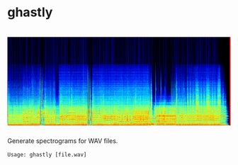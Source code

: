 # ghastly

<h1 align="center">
  <img src="img/out.png" alt="Spectogram" height="200" width="800"/>
  </a>
</h1>

Generate spectrograms for WAV files.

```
Usage: ghastly [file.wav]
```
